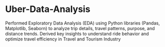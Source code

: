 # Uber-Data-Analysis
Performed Exploratory Data Analysis (EDA) using Python libraries (Pandas, Matplotlib, Seaborn) to analyze trip details, travel patterns, purpose, and distance trends. Derived key insights to understand ride behavior and optimize travel efficiency in Travel and Tourism Industry
